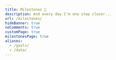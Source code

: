 ```yaml
---
title: Milestones 🏅
description: And every day I'm one step closer...
url: /milestones/
hideBanner: true
noComments: true
customPage: true
milestonesPage: true
aliases:
  - /goals/
  - /data/
---
```

